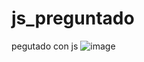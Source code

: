 # js_preguntado
pegutado con js 
![image](https://github.com/abaduna/js_preguntado/assets/64230830/e43c8c4e-d813-4cfc-b650-81b18e955716)

